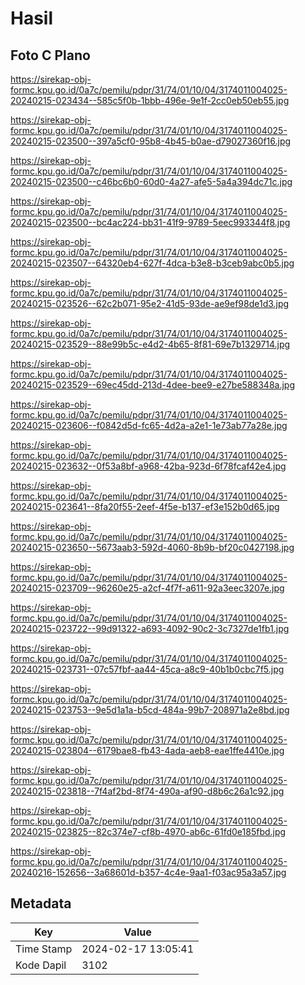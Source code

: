 # Hasil

## Foto C Plano

https://sirekap-obj-formc.kpu.go.id/0a7c/pemilu/pdpr/31/74/01/10/04/3174011004025-20240215-023434--585c5f0b-1bbb-496e-9e1f-2cc0eb50eb55.jpg

https://sirekap-obj-formc.kpu.go.id/0a7c/pemilu/pdpr/31/74/01/10/04/3174011004025-20240215-023500--397a5cf0-95b8-4b45-b0ae-d79027360f16.jpg

https://sirekap-obj-formc.kpu.go.id/0a7c/pemilu/pdpr/31/74/01/10/04/3174011004025-20240215-023500--c46bc6b0-60d0-4a27-afe5-5a4a394dc71c.jpg

https://sirekap-obj-formc.kpu.go.id/0a7c/pemilu/pdpr/31/74/01/10/04/3174011004025-20240215-023500--bc4ac224-bb31-41f9-9789-5eec993344f8.jpg

https://sirekap-obj-formc.kpu.go.id/0a7c/pemilu/pdpr/31/74/01/10/04/3174011004025-20240215-023507--64320eb4-627f-4dca-b3e8-b3ceb9abc0b5.jpg

https://sirekap-obj-formc.kpu.go.id/0a7c/pemilu/pdpr/31/74/01/10/04/3174011004025-20240215-023526--62c2b071-95e2-41d5-93de-ae9ef98de1d3.jpg

https://sirekap-obj-formc.kpu.go.id/0a7c/pemilu/pdpr/31/74/01/10/04/3174011004025-20240215-023529--88e99b5c-e4d2-4b65-8f81-69e7b1329714.jpg

https://sirekap-obj-formc.kpu.go.id/0a7c/pemilu/pdpr/31/74/01/10/04/3174011004025-20240215-023529--69ec45dd-213d-4dee-bee9-e27be588348a.jpg

https://sirekap-obj-formc.kpu.go.id/0a7c/pemilu/pdpr/31/74/01/10/04/3174011004025-20240215-023606--f0842d5d-fc65-4d2a-a2e1-1e73ab77a28e.jpg

https://sirekap-obj-formc.kpu.go.id/0a7c/pemilu/pdpr/31/74/01/10/04/3174011004025-20240215-023632--0f53a8bf-a968-42ba-923d-6f78fcaf42e4.jpg

https://sirekap-obj-formc.kpu.go.id/0a7c/pemilu/pdpr/31/74/01/10/04/3174011004025-20240215-023641--8fa20f55-2eef-4f5e-b137-ef3e152b0d65.jpg

https://sirekap-obj-formc.kpu.go.id/0a7c/pemilu/pdpr/31/74/01/10/04/3174011004025-20240215-023650--5673aab3-592d-4060-8b9b-bf20c0427198.jpg

https://sirekap-obj-formc.kpu.go.id/0a7c/pemilu/pdpr/31/74/01/10/04/3174011004025-20240215-023709--96260e25-a2cf-4f7f-a611-92a3eec3207e.jpg

https://sirekap-obj-formc.kpu.go.id/0a7c/pemilu/pdpr/31/74/01/10/04/3174011004025-20240215-023722--99d91322-a693-4092-90c2-3c7327de1fb1.jpg

https://sirekap-obj-formc.kpu.go.id/0a7c/pemilu/pdpr/31/74/01/10/04/3174011004025-20240215-023731--07c57fbf-aa44-45ca-a8c9-40b1b0cbc7f5.jpg

https://sirekap-obj-formc.kpu.go.id/0a7c/pemilu/pdpr/31/74/01/10/04/3174011004025-20240215-023753--9e5d1a1a-b5cd-484a-99b7-208971a2e8bd.jpg

https://sirekap-obj-formc.kpu.go.id/0a7c/pemilu/pdpr/31/74/01/10/04/3174011004025-20240215-023804--6179bae8-fb43-4ada-aeb8-eae1ffe4410e.jpg

https://sirekap-obj-formc.kpu.go.id/0a7c/pemilu/pdpr/31/74/01/10/04/3174011004025-20240215-023818--7f4af2bd-8f74-490a-af90-d8b6c26a1c92.jpg

https://sirekap-obj-formc.kpu.go.id/0a7c/pemilu/pdpr/31/74/01/10/04/3174011004025-20240215-023825--82c374e7-cf8b-4970-ab6c-61fd0e185fbd.jpg

https://sirekap-obj-formc.kpu.go.id/0a7c/pemilu/pdpr/31/74/01/10/04/3174011004025-20240216-152656--3a68601d-b357-4c4e-9aa1-f03ac95a3a57.jpg


## Metadata

| Key        | Value               |
| ---------- | ------------------- |
| Time Stamp | 2024-02-17 13:05:41 |
| Kode Dapil | 3102                |



